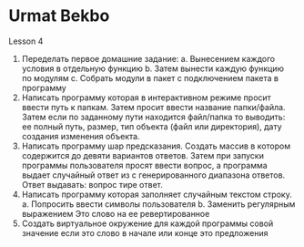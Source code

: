 # Urmat Bekbo
Lesson 4

1. Переделать первое домашние задание:
  a. Вынесением каждого условия в отдельную функцию 
  b. Затем вынести каждую функцию по модулям
  c. Собрать модули в пакет с подключением пакета в программу
2. Написать программу которая в интерактивном режиме просит ввести путь к папкам. Затем просит ввести название папки/файла. Затем если по заданному пути находится файл/папка то выводить: ее полный путь, размер, тип объекта (файл или директория), дату создания изменения объекта.
3. Написать программу шар предсказания. Создать массив в котором  содержится до девяти вариантов ответов. Затем при запуски программы пользователя 
просят ввести вопрос, а программа выдает случайный ответ из с генерированного диапазона ответов. Ответ выдавать: вопрос тире ответ.
4. Написать программу которая заполняет случайным текстом строку.
  a. Попросить ввести  символы пользователя
  b. Заменить регулярным выражением Это слово на ее ревертированное 
5. Создать виртуальное окружение для каждой программы совой значение если это слово в начале или конце это предложения
